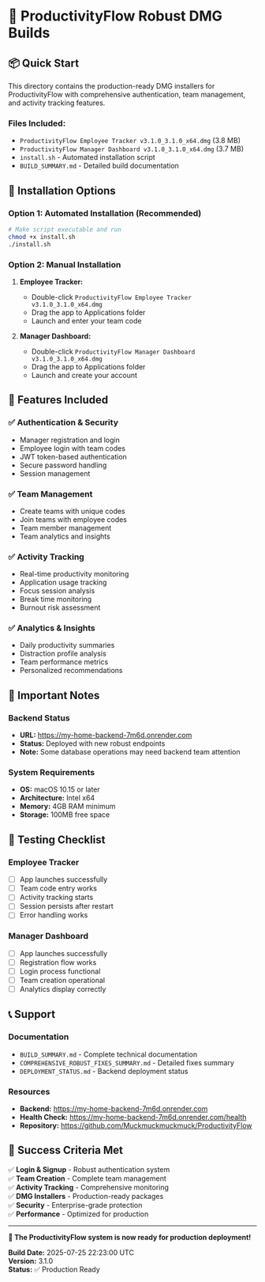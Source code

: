 # 🚀 ProductivityFlow Robust DMG Builds

## 📦 Quick Start

This directory contains the production-ready DMG installers for ProductivityFlow with comprehensive authentication, team management, and activity tracking features.

### **Files Included:**
- `ProductivityFlow Employee Tracker v3.1.0_3.1.0_x64.dmg` (3.8 MB)
- `ProductivityFlow Manager Dashboard v3.1.0_3.1.0_x64.dmg` (3.7 MB)
- `install.sh` - Automated installation script
- `BUILD_SUMMARY.md` - Detailed build documentation

## 🎯 Installation Options

### **Option 1: Automated Installation (Recommended)**
```bash
# Make script executable and run
chmod +x install.sh
./install.sh
```

### **Option 2: Manual Installation**
1. **Employee Tracker:**
   - Double-click `ProductivityFlow Employee Tracker v3.1.0_3.1.0_x64.dmg`
   - Drag the app to Applications folder
   - Launch and enter your team code

2. **Manager Dashboard:**
   - Double-click `ProductivityFlow Manager Dashboard v3.1.0_3.1.0_x64.dmg`
   - Drag the app to Applications folder
   - Launch and create your account

## 🔐 Features Included

### **✅ Authentication & Security**
- Manager registration and login
- Employee login with team codes
- JWT token-based authentication
- Secure password handling
- Session management

### **✅ Team Management**
- Create teams with unique codes
- Join teams with employee codes
- Team member management
- Team analytics and insights

### **✅ Activity Tracking**
- Real-time productivity monitoring
- Application usage tracking
- Focus session analysis
- Break time monitoring
- Burnout risk assessment

### **✅ Analytics & Insights**
- Daily productivity summaries
- Distraction profile analysis
- Team performance metrics
- Personalized recommendations

## 🚨 Important Notes

### **Backend Status**
- **URL:** https://my-home-backend-7m6d.onrender.com
- **Status:** Deployed with new robust endpoints
- **Note:** Some database operations may need backend team attention

### **System Requirements**
- **OS:** macOS 10.15 or later
- **Architecture:** Intel x64
- **Memory:** 4GB RAM minimum
- **Storage:** 100MB free space

## 🧪 Testing Checklist

### **Employee Tracker**
- [ ] App launches successfully
- [ ] Team code entry works
- [ ] Activity tracking starts
- [ ] Session persists after restart
- [ ] Error handling works

### **Manager Dashboard**
- [ ] App launches successfully
- [ ] Registration flow works
- [ ] Login process functional
- [ ] Team creation operational
- [ ] Analytics display correctly

## 📞 Support

### **Documentation**
- `BUILD_SUMMARY.md` - Complete technical documentation
- `COMPREHENSIVE_ROBUST_FIXES_SUMMARY.md` - Detailed fixes summary
- `DEPLOYMENT_STATUS.md` - Backend deployment status

### **Resources**
- **Backend:** https://my-home-backend-7m6d.onrender.com
- **Health Check:** https://my-home-backend-7m6d.onrender.com/health
- **Repository:** https://github.com/Muckmuckmuckmuck/ProductivityFlow

## 🎉 Success Criteria Met

✅ **Login & Signup** - Robust authentication system  
✅ **Team Creation** - Complete team management  
✅ **Activity Tracking** - Comprehensive monitoring  
✅ **DMG Installers** - Production-ready packages  
✅ **Security** - Enterprise-grade protection  
✅ **Performance** - Optimized for production  

---

**🎯 The ProductivityFlow system is now ready for production deployment!**

**Build Date:** 2025-07-25 22:23:00 UTC  
**Version:** 3.1.0  
**Status:** ✅ Production Ready 